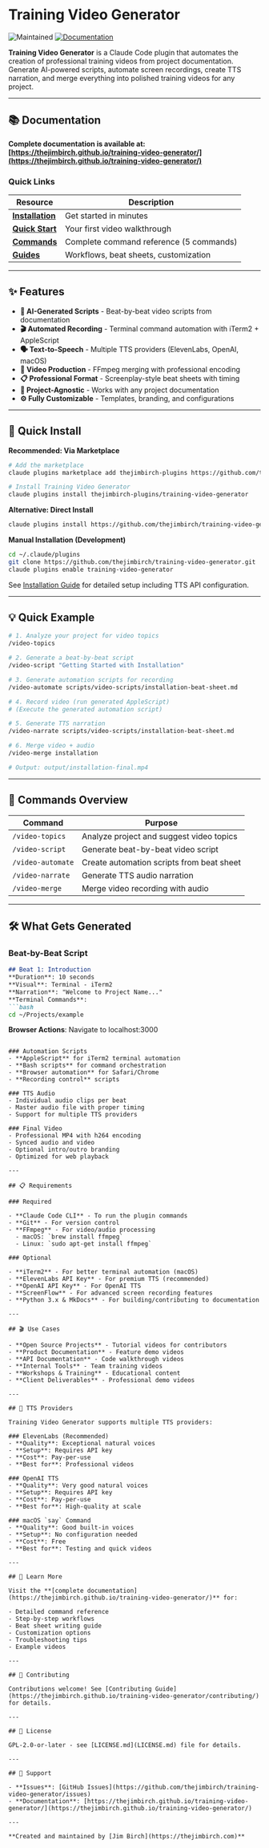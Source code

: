 # Training Video Generator

![Maintained](https://img.shields.io/maintenance/yes/2025.svg)
[![Documentation](https://img.shields.io/badge/docs-mkdocs-blue.svg)](https://thejimbirch.github.io/training-video-generator/)

**Training Video Generator** is a Claude Code plugin that automates the creation of professional training videos from project documentation. Generate AI-powered scripts, automate screen recordings, create TTS narration, and merge everything into polished training videos for any project.

---

## 📚 Documentation

**Complete documentation is available at:** **[https://thejimbirch.github.io/training-video-generator/](https://thejimbirch.github.io/training-video-generator/)**

### Quick Links

| Resource | Description |
|----------|-------------|
| **[Installation](https://thejimbirch.github.io/training-video-generator/installation/)** | Get started in minutes |
| **[Quick Start](https://thejimbirch.github.io/training-video-generator/quick-start/)** | Your first video walkthrough |
| **[Commands](https://thejimbirch.github.io/training-video-generator/commands/overview/)** | Complete command reference (5 commands) |
| **[Guides](https://thejimbirch.github.io/training-video-generator/guides/workflow/)** | Workflows, beat sheets, customization |

---

## ✨ Features

- **🤖 AI-Generated Scripts** - Beat-by-beat video scripts from documentation
- **🎬 Automated Recording** - Terminal command automation with iTerm2 + AppleScript
- **🗣️ Text-to-Speech** - Multiple TTS providers (ElevenLabs, OpenAI, macOS)
- **🎥 Video Production** - FFmpeg merging with professional encoding
- **📋 Professional Format** - Screenplay-style beat sheets with timing
- **🔄 Project-Agnostic** - Works with any project documentation
- **⚙️ Fully Customizable** - Templates, branding, and configurations

---

## 🚀 Quick Install

**Recommended: Via Marketplace**
```bash
# Add the marketplace
claude plugins marketplace add thejimbirch-plugins https://github.com/thejimbirch/claude-plugins

# Install Training Video Generator
claude plugins install thejimbirch-plugins/training-video-generator
```

**Alternative: Direct Install**
```bash
claude plugins install https://github.com/thejimbirch/training-video-generator
```

**Manual Installation (Development)**
```bash
cd ~/.claude/plugins
git clone https://github.com/thejimbirch/training-video-generator.git
claude plugins enable training-video-generator
```

See [Installation Guide](https://thejimbirch.github.io/training-video-generator/installation/) for detailed setup including TTS API configuration.

---

## 💡 Quick Example

```bash
# 1. Analyze your project for video topics
/video-topics

# 2. Generate a beat-by-beat script
/video-script "Getting Started with Installation"

# 3. Generate automation scripts for recording
/video-automate scripts/video-scripts/installation-beat-sheet.md

# 4. Record video (run generated AppleScript)
# (Execute the generated automation script)

# 5. Generate TTS narration
/video-narrate scripts/video-scripts/installation-beat-sheet.md

# 6. Merge video + audio
/video-merge installation

# Output: output/installation-final.mp4
```

---

## 🎯 Commands Overview

| Command | Purpose |
|---------|---------|
| `/video-topics` | Analyze project and suggest video topics |
| `/video-script` | Generate beat-by-beat video script |
| `/video-automate` | Create automation scripts from beat sheet |
| `/video-narrate` | Generate TTS audio narration |
| `/video-merge` | Merge video recording with audio |

---

## 🛠 What Gets Generated

### Beat-by-Beat Script
```markdown
## Beat 1: Introduction
**Duration**: 10 seconds
**Visual**: Terminal - iTerm2
**Narration**: "Welcome to Project Name..."
**Terminal Commands**:
```bash
cd ~/Projects/example
```
**Browser Actions**: Navigate to localhost:3000
```

### Automation Scripts
- **AppleScript** for iTerm2 terminal automation
- **Bash scripts** for command orchestration
- **Browser automation** for Safari/Chrome
- **Recording control** scripts

### TTS Audio
- Individual audio clips per beat
- Master audio file with proper timing
- Support for multiple TTS providers

### Final Video
- Professional MP4 with h264 encoding
- Synced audio and video
- Optional intro/outro branding
- Optimized for web playback

---

## 📋 Requirements

### Required

- **Claude Code CLI** - To run the plugin commands
- **Git** - For version control
- **FFmpeg** - For video/audio processing
  - macOS: `brew install ffmpeg`
  - Linux: `sudo apt-get install ffmpeg`

### Optional

- **iTerm2** - For better terminal automation (macOS)
- **ElevenLabs API Key** - For premium TTS (recommended)
- **OpenAI API Key** - For OpenAI TTS
- **ScreenFlow** - For advanced screen recording features
- **Python 3.x & MkDocs** - For building/contributing to documentation

---

## 🎬 Use Cases

- **Open Source Projects** - Tutorial videos for contributors
- **Product Documentation** - Feature demo videos
- **API Documentation** - Code walkthrough videos
- **Internal Tools** - Team training videos
- **Workshops & Training** - Educational content
- **Client Deliverables** - Professional demo videos

---

## 🔧 TTS Providers

Training Video Generator supports multiple TTS providers:

### ElevenLabs (Recommended)
- **Quality**: Exceptional natural voices
- **Setup**: Requires API key
- **Cost**: Pay-per-use
- **Best for**: Professional videos

### OpenAI TTS
- **Quality**: Very good natural voices
- **Setup**: Requires API key
- **Cost**: Pay-per-use
- **Best for**: High-quality at scale

### macOS `say` Command
- **Quality**: Good built-in voices
- **Setup**: No configuration needed
- **Cost**: Free
- **Best for**: Testing and quick videos

---

## 📖 Learn More

Visit the **[complete documentation](https://thejimbirch.github.io/training-video-generator/)** for:

- Detailed command reference
- Step-by-step workflows
- Beat sheet writing guide
- Customization options
- Troubleshooting tips
- Example videos

---

## 🤝 Contributing

Contributions welcome! See [Contributing Guide](https://thejimbirch.github.io/training-video-generator/contributing/) for details.

---

## 📄 License

GPL-2.0-or-later - see [LICENSE.md](LICENSE.md) file for details.

---

## 💬 Support

- **Issues**: [GitHub Issues](https://github.com/thejimbirch/training-video-generator/issues)
- **Documentation**: [https://thejimbirch.github.io/training-video-generator/](https://thejimbirch.github.io/training-video-generator/)

---

**Created and maintained by [Jim Birch](https://thejimbirch.com)**
